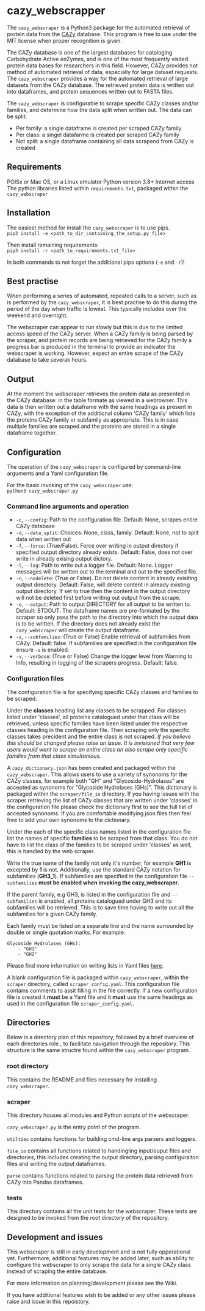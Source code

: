# cazy_webscrapper
The `cazy_webscraper` is a Python3 package for the automated retrieval of protein data from the [CAZy](http://wwww.cazy.org/) database. This program is free to use under the MIT license when proper recognition is given.

The CAZy database is one of the largest databases for cataloging Carbohydrate Active enZymes, and is one of the most frequently visited protein data bases for researchers in this field. However, CAZy provides not method of automated retrieval of data, especially for large dataset requests. The `cazy_webscraper` provides a way for the automated retrieval of large datasets from the CAZy database. The retrieved protein data is written out into dataframes, and protein sequences written out to FASTA files.

The `cazy_webscraper` is configurable to scrape specific CAZy classes and/or families, and determine how the data split when written out. The data can be split:

- Per family: a single dataframe is created per scraped CAZy family
- Per class: a singel datafarme is created per scraped CAZy family
- Not split: a single dataframe containing all data scrapend from CAZy is created

## Requirements

POISx or Mac OS, or a Linux emulator
Python version 3.8+
Internet access
The python libraries listed within `requirements.txt`, packaged within the `cazy_webscraper`

## Installation

The easiest method for install the `cazy_webscraper` is to use pips.  
`pip3 install -e <path_to_dir_containing_the_setup.py_file>`  

Then install remaining requirements:  
`pip3 install -r <path_to_requirements.txt_file>`  

In both commands to not forget the additional pips options (`-e` and `-r`)!

## Best practise

When performing a series of automated, repeated calls to a server, such as is performed by the `cazy_webscraper`, it is best practise to do this during the period of the day when traffic is lowest. This typically includes over the weekend and overnight.

The webscraper can appear to run slowly but this is due to the limited access speed of the CAZy server. When a CAZy family is being parsed by the scraper, and protein records are being retrieved for the CAZy family a progress bar is produced in the terminal to provide an indicator the webscraper is working. However, expect an entire scrape of the CAZy database to take severak hours.

## Output

At the moment the webscraper retrieves the protein data as presented in the CAZy database:
in the table formate as viewed in a webrowser. This data is then written out a dataframe with the same headings as present in CAZy, with the exception of the additional column 'CAZy family' which lists the proteins CAZy family or subfamily as appropriate. This is in case multiple families are scraped and the proteins are stored in a single dataframe together.

## Configuration

The operation of the `cazy_webscraper` is configured by command-line arguments and a Yaml configuration file.

For the basic invoking of the `cazy_webscraper` use:  
`python3 cazy_webscraper.py`

### Command line arguments and operation

- `-c`, `--config`: Path to the configuration file. Default: None, scrapes entire CAZy database
- `-d`, `--data_split`: Choices: None, class, family. Default: None, not to split data when written out
- `-f`, `--force`: (True/False). Force over writing in output directory if specified output directory already exists. Default: False, does not over write in already exising output dictory. 
- `-l`, `--log`: Path to write out a logger file. Default: None. Logger messages will be written out to the terminal and out to the specified file.
- `-n`, `--nodelete`: (True or False). Do not delete content in already exisiting output directory. Default: False, will delete content in already existing output directory. If set to true then the content in the output directory will not be deleted first before writing out output from the scrape.
- `-o`, `--output`: Path to output DIRECTORY for all output to be written to. Default: STDOUT. The dataframe names are pre-formated by the scraper so only pass the path to the directory into which the output data is to be written. If the directory does not already exist the `cazy_webscraper` will create the output dataframe.
- `-s`, `--subfamilies`: (True or False) Enable retrieval of subfamilies from CAZy. Default: false. If subfamilies are specified in the configuration file ensure `-s` is enabled.
- `-v`, `--verbose`: (True or False) Change the logger level from Warning to Info, resulting in logging of the scrapers progress. Default: false.

### Configuration files

The configuration file is for specifying specific CAZy classes and families to be scraped.

Under the **classes** heading list any classes to be scrapped. For classes listed under 'classes', all proteins catalogued under that class will be retrieved, unless specific families have been listed under the respective classes heading in the configuration file. Then scraping only the specific classes takes precident and the entire class is not scraped. _If you believe this should be changed please raise an issue. It is invisioned that very few users would want to scrape an entire class an also scrape only specific families from that class simultanious._

A `cazy_dictionary.json` has been created and packaged within the `cazy_webscraper`. This allows users to use a variety of synonoms for the CAZy classes, for example both "GH" and "Glycoside-Hydrolases" are accepted as synonoms for "Glycoside Hydrolases (GHs)". This dictionary is packaged within the `scraper/file_io` directory. If you having issues with the scraper retrieving the list of CAZy classes that are written under 'classes' in the configuration file please check the dictionary first to see the full list of accepted synonoms. If you are comfortable modifying json files then feel free to add your own synonoms to the dictionary.

Under the each of the specific class names listed in the configuration file list the names of specific **families** to be scraped from that class. You do not have to list the class of the families to be scraped under 'classes' as well, this is handled by the web scraper.

Write the true name of the family not only it's number, for example **GH1** is excepted by **1** is not. Additionally, use the standard CAZy notation for subfamilies (**GH3_1**). If subfamilies are specified in the configuration file `--subfamilies` **must be enabled when invoking the cazy_webscraper.**

If the parent family, e.g GH3, is listed in the configuration file and `--subfamilies` is enabled, all proteins catalogued under GH3 and its subfamilies will be retrieved. This is to
save time having to write out all the subfamilies for a given CAZy family.

Each family must be listed on a separate line and the name surrounded by double or single quotation marks. For example:

```
Glycoside Hydrolases (GHs):
    - "GH1"
    - "GH2"
```

Please find more information on writing lists in Yaml files [here](https://docs.ansible.com/ansible/latest/reference_appendices/YAMLSyntax.html).

A blank configuration file is packaged within `cazy_webscraper`, within the `scraper` directory, called `scraper_config.yaml`. This configuration file contains comments to assit filling in the file correctly. If a new configuration file is created it **must** be a Yaml file and it **must** use the same headings as used in the configuration file `scraper_config.yaml`.

## Directories

Below is a directory plan of this repository, followed by a brief overview of each directories role , to facilitate navigation through the repository. This structure is the same structre found within the `cazy_webscraper` program.

### root directory

This contains the README and files necessary for installing `cazy_webscraper`.

### scraper

This directory houses all modules and Python scripts of the webscraper.

`cazy_webscraper.py` is the entry point of the program.

`utilties` contains functions for building cmd-line args parsers and loggers.

`file_io` contains all functions related to handingling input/ouput files and directories, this includes creating the output directory, parsing configuraiton files and writing the output dataframes.

`parse` contains functions related to parsing the protein data retrieved from CAZy into Pandas dataframes.

### tests

This directory contains all the unit tests for the webscraper. These tests are designed to be invoked from the root directory of the repository.

## Development and issues

This webscraper is still in early development and is not fully opperational yet. Furthermore, additional features may be added later, such as ability to configure the webscraper to only scrape the data for a single CAZy class instead of scraping the entire database.

For more information on planning/development please see the Wiki.

If you have additional features wish to be added or any other issues please raise and issue in this repoistory.

